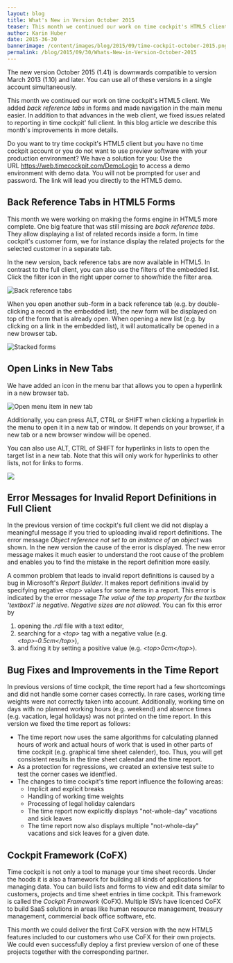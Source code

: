 ```yaml
---
layout: blog
title: What's New in Version October 2015
teaser: This month we continued our work on time cockpit's HTML5 client. We added back reference tabs in forms and made navigation in the main menu easier. In addition to that advances in the web client, we fixed issues related to reporting in time cockpit' full client. In this blog article we describe this month's improvements in more details.
author: Karin Huber
date: 2015-36-30
bannerimage: /content/images/blog/2015/09/time-cockpit-october-2015.png
permalink: /blog/2015/09/30/Whats-New-in-Version-October-2015
---
```


<p xmlns="http://www.w3.org/1999/xhtml">The new version October 2015 (1.41) is downwards compatible to version March 2013 (1.10) and later. You can use all of these versions in a single account simultaneously. </p><p xmlns="http://www.w3.org/1999/xhtml">This month we continued our work on time cockpit's HTML5 client. We added <em>back reference tabs</em> in forms and made navigation in the main menu easier. In addition to that advances in the web client, we fixed issues related to reporting in time cockpit' full client. In this blog article we describe this month's improvements in more details.</p><p class="showcase" xmlns="http://www.w3.org/1999/xhtml">Do you want to try time cockpit's HTML5 client but you have no time cockpit account or you do not want to use preview software with your production environment? We have a solution for you: Use the URL <a href="https://web.timecockpit.com/DemoLogin">https://web.timecockpit.com/DemoLogin</a> to access a demo environment with demo data. You will not be prompted for user and password. The link will lead you directly to the HTML5 demo.</p><h2 xmlns="http://www.w3.org/1999/xhtml">Back Reference Tabs in HTML5 Forms</h2><p xmlns="http://www.w3.org/1999/xhtml">This month we were working on making the forms engine in HTML5 more complete. One big feature that was still missing are <em>back reference tabs</em>. They allow displaying a list of related records inside a form. In time cockpit's customer form, we for instance display the related projects for the selected customer in a separate tab.</p><p xmlns="http://www.w3.org/1999/xhtml">In the new version, back reference tabs are now available in HTML5. In contrast to the full client, you can also use the filters of the embedded list. Click the filter icon in the right upper corner to show/hide the filter area.</p><p xmlns="http://www.w3.org/1999/xhtml">
  <img title="Back reference tabs" src="{{site.baseurl}}/content/images/blog/2015/09/back-reference-tabs.png" alt="Back reference tabs" />
</p><p xmlns="http://www.w3.org/1999/xhtml">When you open another sub-form in a back reference tab (e.g. by double-clicking a record in the embedded list), the new form will be displayed on top of the form that is already open. When opening a new list (e.g. by clicking on a link in the embedded list), it will automatically be opened in a new browser tab.</p><p xmlns="http://www.w3.org/1999/xhtml">
  <img title="Stacked forms" src="{{site.baseurl}}/content/images/blog/2015/09/stacked-forms.png" alt="Stacked forms" />
</p><h2 xmlns="http://www.w3.org/1999/xhtml">Open Links in New Tabs</h2><p xmlns="http://www.w3.org/1999/xhtml">We have added an icon in the menu bar that allows you to open a hyperlink in a new browser tab.<br /></p><p xmlns="http://www.w3.org/1999/xhtml">
  <img title="Open menu item in new tab" src="{{site.baseurl}}/content/images/blog/2015/09/open-in-new-tab.png" alt="Open menu item in new tab" />
</p><p xmlns="http://www.w3.org/1999/xhtml">Additionally, you can press ALT, CTRL or SHIFT when clicking a hyperlink in the menu to open it in a new tab or window. It depends on your browser, if a new tab or a new browser window will be opened.</p><p xmlns="http://www.w3.org/1999/xhtml">You can also use ALT, CTRL of SHIFT for hyperlinks in lists to open the target list in a new tab. Note that this will only work for hyperlinks to other lists, not for links to forms.</p><p xmlns="http://www.w3.org/1999/xhtml">
  <img src="{{site.baseurl}}/content/images/blog/2015/09/list-hyperlink.png" />
</p><h2 xmlns="http://www.w3.org/1999/xhtml">Error Messages for Invalid Report Definitions in Full Client</h2><p xmlns="http://www.w3.org/1999/xhtml">In the previous version of time cockpit's full client we did not display a meaningful message if you tried to uploading invalid report definitions. The error message <em>Object reference not set to an instance of an object</em> was shown. In the new version the cause of the error is displayed. The new error message makes it much easier to understand the root cause of the problem and enables you to find the mistake in the report definition more easily.</p><p xmlns="http://www.w3.org/1999/xhtml">A common problem that leads to invalid report definitions is caused by a bug in Microsoft's <em>Report Builder</em>. It makes report definitions invalid by specifying negative <em>&lt;top&gt;</em> values for some items in a report. This error is indicated by the error message <em>The value of the top property for the textbox 'textbox1' is negative. Negative sizes are not allowed</em>. You can fix this error by</p><ol xmlns="http://www.w3.org/1999/xhtml">
  <li>opening the <em>.rdl</em> file with a text editor,</li>
  <li>searching for a <em>&lt;top&gt;</em> tag with a negative value (e.g. <em>&lt;top&gt;-0.5cm&lt;/top&gt;</em>),</li>
  <li>and fixing it by setting a positive value (e.g. <em>&lt;top&gt;0cm&lt;/top&gt;</em>).</li>
</ol><h2 xmlns="http://www.w3.org/1999/xhtml">Bug Fixes and Improvements in the Time Report</h2><p xmlns="http://www.w3.org/1999/xhtml">In previous versions of time cockpit, the time report had a few shortcomings and did not handle some corner cases correctly. In rare cases, working time weights were not correctly taken into account. Additionally, working time on days with no planned working hours (e.g. weekend) and absence times (e.g. vacation, legal holidays) was not printed on the time report. In this version we fixed the time report as follows:</p><ul xmlns="http://www.w3.org/1999/xhtml">
  <li>The time report now uses the same algorithms for calculating planned hours of work and actual hours of work that is used in other parts of time cockpit (e.g. graphical time sheet calender), too. Thus, you will get consistent results in the time sheet calendar and the time report. </li>
  <li>As a protection for regressions, we created an extensive test suite to test the corner cases we identfied.</li>
  <li>The changes to time cockpit's time report influence the following areas: 

<ul><li>Implicit and explicit breaks</li><li>Handling of working time weights</li><li>Processing of legal holiday calendars</li><li>The time report now explicitly displays "not-whole-day" vacations and sick leaves</li><li>The time report now also displays multiple "not-whole-day" vacations and sick leaves for a given date.</li></ul></li>
</ul><h2 xmlns="http://www.w3.org/1999/xhtml">Cockpit Framework (CoFX)</h2><p xmlns="http://www.w3.org/1999/xhtml">Time cockpit is not only a tool to manage your time sheet records. Under the hoods it is also a framework for building all kinds of applications for managing data. You can build lists and forms to view and edit data similar to customers, projects and time sheet entries in time cockpit. This framework is called the <em>Cockpit Framework</em> (CoFX). Multiple ISVs have licenced CoFX to build SaaS solutions in areas like human resource management, treasury management, commercial back office software, etc.</p><p xmlns="http://www.w3.org/1999/xhtml">This month we could deliver the first CoFX version with the new HTML5 features included to our customers who use CoFX for their own projects. We could even successfully deploy a first preview version of one of these projects together with the corresponding partner.</p>